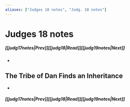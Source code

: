 ```yaml
---
aliases: ["Judges 18 notes", "Judg. 18 notes"]
---
```

# Judges 18 notes
##### <span class=arrow-left></span>[[judg17notes|Prev]]<span class=navigation-separator></span>[[judg18|Read]]<span class=navigation-separator></span>[[judg19notes|Next]]<span class=arrow-right></span>
- 
## The Tribe of Dan Finds an Inheritance
- 
##### <span class=arrow-left></span>[[judg17notes|Prev]]<span class=navigation-separator></span>[[judg18|Read]]<span class=navigation-separator></span>[[judg19notes|Next]]<span class=arrow-right></span>